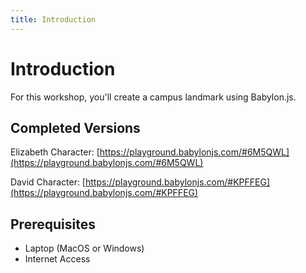 ```yaml
---
title: Introduction
---
```


# Introduction

For this workshop, you'll create a campus landmark using Babylon.js.

## Completed Versions

Elizabeth Character: [https://playground.babylonjs.com/#6M5QWL](https://playground.babylonjs.com/#6M5QWL)

David Character: [https://playground.babylonjs.com/#KPFFEG](https://playground.babylonjs.com/#KPFFEG)

## Prerequisites

- Laptop (MacOS or Windows)
- Internet Access